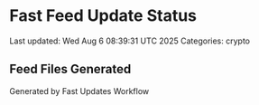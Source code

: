 # Fast Feed Update Status
Last updated: Wed Aug  6 08:39:31 UTC 2025
Categories: crypto

## Feed Files Generated

Generated by Fast Updates Workflow
